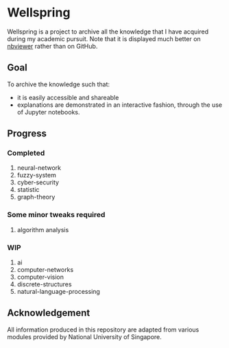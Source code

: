 # Wellspring

Wellspring is a project to archive all the knowledge that I have acquired during my academic pursuit.
Note that it is displayed much better on [nbviewer](https://nbviewer.jupyter.org/github/0WN463/wellspring/tree/main/) rather than on GitHub.

## Goal
To archive the knowledge such that:
* it is easily accessible and shareable
* explanations are demonstrated in an interactive fashion, through the use of Jupyter notebooks.

## Progress
### Completed
1. neural-network
2. fuzzy-system
3. cyber-security
4. statistic
5. graph-theory

### Some minor tweaks required
1. algorithm analysis

### WIP
1. ai
2. computer-networks
3. computer-vision
4. discrete-structures
5. natural-language-processing

## Acknowledgement
All information produced in this repository are adapted from various modules provided by National University of Singapore.


